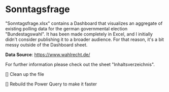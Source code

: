 # Sonntagsfrage

"Sonntagsfrage.xlsx" contains a Dashboard that visualizes an aggregate of existing polling data for the german governmental election "Bundestagswahl".
It has been made completely in Excel, and I initially didn't consider publishing it to a broader audience. For that reason, it's a bit messy outside of the Dashboard sheet.

**Data Source**: https://www.wahlrecht.de/

For further information please check out the sheet "Inhaltsverzeichnis".

[] Clean up the file

[] Rebuild the Power Query to make it faster


 
